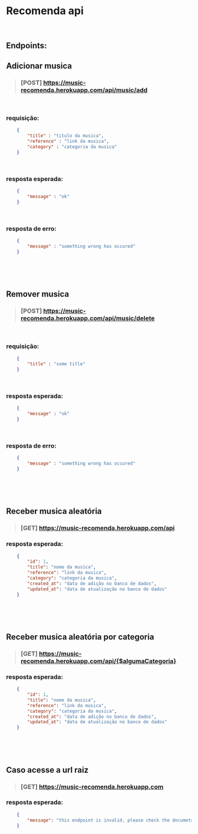 # Recomenda api

<br>

## Endpoints:



## Adicionar musica

>### [POST] https://music-recomenda.herokuapp.com/api/music/add

<br>

### requisição:
```json
    {
        "title" : "titulo da musica",
        "reference" : "link da musica",
        "category" : "categoria da musica"
    }
```

<br>

### resposta esperada:
```json
    {
        "message" : "ok"
    }
```

<br>

### resposta de erro:
```json
    {
        "message" : "something wrong has occured"
    }
```

<br>
<br>
<br>

## Remover musica
>### [POST] https://music-recomenda.herokuapp.com/api/music/delete

<br>

### requisição:
```json
    {
        "title" : "some title"
    }
```

<br>

### resposta esperada:
```json
    {
        "message" : "ok"
    }
```

<br>

### resposta de erro:
```json
    {
        "message" : "something wrong has occured"
    }
```
<br>
<br>
<br>

## Receber musica aleatória
>### [GET] https://music-recomenda.herokuapp.com/api

### resposta esperada:
```json
    {
        "id": 1,
        "title": "nome da musica",
        "reference": "link da musica",
        "category": "categoria da musica",
        "created_at": "data de adição no banco de dados",
        "updated_at": "data de atualização no banco de dados"
    }
```

<br>
<br>
<br>

## Receber musica aleatória por categoria
>### [GET] https://music-recomenda.herokuapp.com/api/{$algumaCategoria}

### resposta esperada:
```json
    {
        "id": 1,
        "title": "nome da musica",
        "reference": "link da musica",
        "category": "categoria da musica",
        "created_at": "data de adição no banco de dados",
        "updated_at": "data de atualização no banco de dados"
    }
```

<br>
<br>
<br>

## Caso acesse a url raiz
>### [GET] https://music-recomenda.herokuapp.com

### resposta esperada:
```json
    {
        "message": "this endpoint is invalid, please check the documetation at https://github.com/FabricioFL/recomenda-api"
    }
```